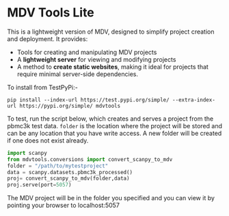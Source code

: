 # MDV Tools Lite

This is a lightweight version of MDV, designed to simplify project creation and deployment. It provides:

- Tools for creating and manipulating MDV projects
- A **lightweight server** for viewing and modifying projects 
- A method to  **create static websites**, making it ideal for projects that require minimal server-side dependencies.


To install from  TestPyPi:-
```
pip install --index-url https://test.pypi.org/simple/ --extra-index-url https://pypi.org/simple/ mdvtools
```

To test, run the script below, which creates and serves a project from the pbmc3k test data. `folder` is the location where the project will be stored and can be any location that you have write access. A new folder will be created if one does not exist already.

```python
import scanpy
from mdvtools.conversions import convert_scanpy_to_mdv
folder = "/path/to/mytestproject"
data = scanpy.datasets.pbmc3k_processed()
proj= convert_scanpy_to_mdv(folder,data)
proj.serve(port=5057)
```

The MDV project will be in the folder you specified and you can view it by pointing your browser to localhost:5057


